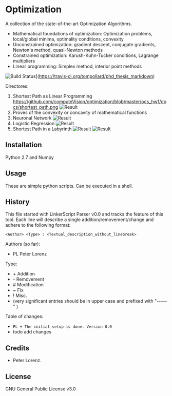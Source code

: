 # Optimization
A collection of the state-of-the-art Optimization Algorithms.
	
- Mathematical foundations of optimization: Optimization problems, local/global minima, optimality conditions, convexity
- Unconstrained optimization: gradient descent, conjugate gradients, Newton's method, quasi-Newton methods
- Constrained optimization: Karush-Kuhn-Tucker conditions, Lagrange multipliers
- Linear programming: Simplex method, interior point methods

![Build Status](https://travis-ci.org/tompollard/phd_thesis_markdown.svg?branch=master)](https://travis-ci.org/tompollard/phd_thesis_markdown)  

Directores:
1. Shortest Path as Linear Programming
https://github.com/computeVision/optimization/blob/master/ocs_hw1/docs/shortest_path.png
![Result](https://github.com/computeVision/optimization/blob/master/ocs_hw1/docs/shortest_path.png)
2. Proves of the convexity or concavity of mathematical functions
3. Neuronal Network
![Result](https://github.com/computeVision/optimization/blob/master/ocs_hw3/docs/compli_algo/test_30.png)
4. Logistic Regression
   ![Result](https://github.com/computeVision/optimization/blob/master/ocs_hw4/docs/graph.png)
5. Shortest Path in a Labyrinth
   ![Result](https://github.com/computeVision/optimization/blob/master/ocs_hw5/shortest_path.png)
   ![Result](https://github.com/computeVision/optimization/blob/master/ocs_hw5/docs/energy_plot1.png)


## Installation
  Python 2.7 and Numpy

## Usage
  These are simple python scripts. Can be executed in a shell. 

## History

This file started with LinkerScript Parser v0.0 and tracks the feature of this tool.
Each line will describe a single addition/removement/change and adhere to the following format:

`<Author> <Type> : <Textual_description_without_linebreak>`

Authors (so far):

  * PL   Peter Lorenz

Type:

  * \+ Addition
  * \- Removement
  * \# Modification
  * \~ Fix
  * \! Misc.
  * (very significant entries should be in upper case and prefixed with "-----" )

Table of changes:

  * `PL + The initial setup is done. Version 0.0`
  * todo add changes

## Credits

  * Peter Lorenz.

## License

GNU General Public License v3.0
